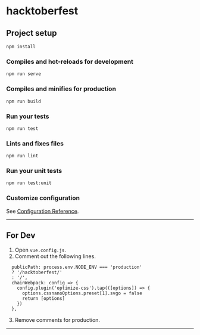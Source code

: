 # hacktoberfest

## Project setup
```
npm install
```

### Compiles and hot-reloads for development
```
npm run serve
```

### Compiles and minifies for production
```
npm run build
```

### Run your tests
```
npm run test
```

### Lints and fixes files
```
npm run lint
```

### Run your unit tests
```
npm run test:unit
```

### Customize configuration
See [Configuration Reference](https://cli.vuejs.org/config/).


---
## For Dev

1. Open `vue.config.js`.
2. Comment out the following lines.

```
  publicPath: process.env.NODE_ENV === 'production'
  ? '/hacktoberfest/'
  : '/',
  chainWebpack: config => {
    config.plugin('optimize-css').tap(([options]) => {
      options.cssnanoOptions.preset[1].svgo = false
      return [options]
    })
  },
```
3. Remove comments for production.
---

